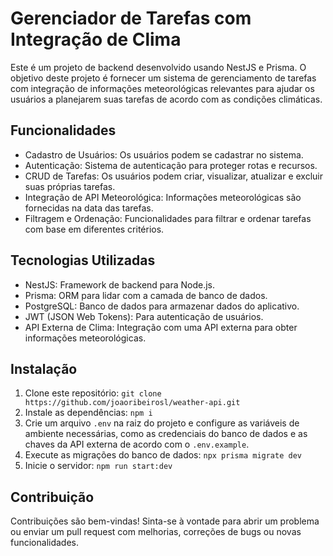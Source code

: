 # Gerenciador de Tarefas com Integração de Clima

Este é um projeto de backend desenvolvido usando NestJS e Prisma. O objetivo deste projeto é fornecer um sistema de gerenciamento de tarefas com integração de informações meteorológicas relevantes para ajudar os usuários a planejarem suas tarefas de acordo com as condições climáticas.

## Funcionalidades

- Cadastro de Usuários: Os usuários podem se cadastrar no sistema.
- Autenticação: Sistema de autenticação para proteger rotas e recursos.
- CRUD de Tarefas: Os usuários podem criar, visualizar, atualizar e excluir suas próprias tarefas.
- Integração de API Meteorológica: Informações meteorológicas são fornecidas na data das tarefas.
- Filtragem e Ordenação: Funcionalidades para filtrar e ordenar tarefas com base em diferentes critérios.

## Tecnologias Utilizadas

- NestJS: Framework de backend para Node.js.
- Prisma: ORM para lidar com a camada de banco de dados.
- PostgreSQL: Banco de dados para armazenar dados do aplicativo.
- JWT (JSON Web Tokens): Para autenticação de usuários.
- API Externa de Clima: Integração com uma API externa para obter informações meteorológicas.

## Instalação

1. Clone este repositório: `git clone https://github.com/joaoribeirosl/weather-api.git`
2. Instale as dependências: `npm i`
3. Crie um arquivo `.env` na raiz do projeto e configure as variáveis de ambiente necessárias, como as credenciais do banco de dados e as chaves da API externa de acordo com o `.env.example`.
4. Execute as migrações do banco de dados: `npx prisma migrate dev`
5. Inicie o servidor: `npm run start:dev`

## Contribuição

Contribuições são bem-vindas! Sinta-se à vontade para abrir um problema ou enviar um pull request com melhorias, correções de bugs ou novas funcionalidades.
